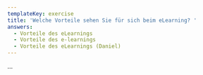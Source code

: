 ```yaml
---
templateKey: exercise
title: 'Welche Vorteile sehen Sie für sich beim eLearning? '
answers:
  - Vorteile des eLearnings
  - Vorteile des e-learnings
  - Vorteile des eLearnings (Daniel)
---
```

...
